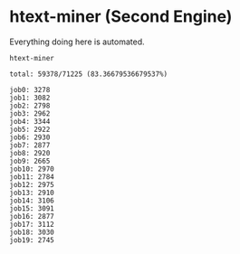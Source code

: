 # htext-miner (Second Engine)

Everything doing here is automated.

```
htext-miner

total: 59378/71225 (83.36679536679537%)

job0: 3278
job1: 3082
job2: 2798
job3: 2962
job4: 3344
job5: 2922
job6: 2930
job7: 2877
job8: 2920
job9: 2665
job10: 2970
job11: 2784
job12: 2975
job13: 2910
job14: 3106
job15: 3091
job16: 2877
job17: 3112
job18: 3030
job19: 2745
```
